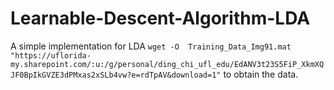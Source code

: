 # Learnable-Descent-Algorithm-LDA
A simple implementation for LDA
```wget -O  Training_Data_Img91.mat "https://uflorida-my.sharepoint.com/:u:/g/personal/ding_chi_ufl_edu/EdANV3t23S5FiP_XkmXQJF0BpIkGVZE3dPMxas2xSLb4vw?e=rdTpAV&download=1"``` to obtain the data.
